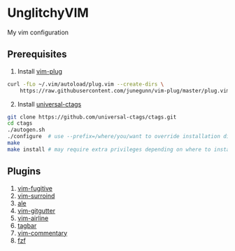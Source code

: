 # UnglitchyVIM

My vim configuration

## Prerequisites

1. Install [vim-plug](https://github.com/junegunn/vim-plug)

```bash
curl -fLo ~/.vim/autoload/plug.vim --create-dirs \
    https://raw.githubusercontent.com/junegunn/vim-plug/master/plug.vim
```

2. Install [universal-ctags](https://github.com/universal-ctags/ctags)

```bash
git clone https://github.com/universal-ctags/ctags.git
cd ctags
./autogen.sh
./configure  # use --prefix=/where/you/want to override installation directory, defaults to /usr/local
make
make install # may require extra privileges depending on where to install
```

## Plugins

1. [vim-fugitive](https://github.com/tpope/vim-fugitive)
2. [vim-surroind](https://github.com/tpope/vim-surround)
3. [ale](https://github.com/dense-analysis/ale)
4. [vim-gitgutter](https://github.com/airblade/vim-gitgutter)
5. [vim-airline](https://github.com/vim-airline/vim-airline)
6. [tagbar](https://github.com/preservim/tagbar)
7. [vim-commentary](https://github.com/tpope/vim-commentary)
8. [fzf](https://github.com/junegunn/fzf)
